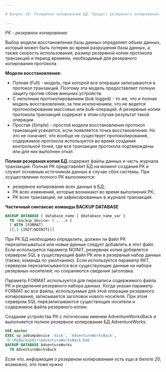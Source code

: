 ```yaml
---

# Вопрос 19: Резервное копирование БД. Процесс резервного копирования. Выполнение резервного копирования. Команда BACKUP DATABASE.

---
```


_РК - резервное копирование_

Выбор модели восстановления базы данных определяет объем данных, который может быть потерян во время разрушения базы данных, а также скорость использования, размер резервной копии протокола транзакций и период времени, необходимый для резервного копирования протокола

**Модели восстановления:**
- Полная (Full) - модель, при которой все операции записываются в протокол транзакций. Поэтому эта модель предоставляет полную защиту против сбоев внешних устройств.
- С неполным протоколированием (buk logged) - то же, что и полная модель восстановления, за тем исключением, что не ведется протоколирование массовых или bulk-операций. А резервные копии протокола транзакций содержат в этом случае результат такой операции.
- Простая (Simple) -  простой модели восстановления протокол транзакций усекается, если появляется точка восстановления. Но это не означает, что вообще не существует протоколирования, содержимое протокола используется во время создания контрольной точки, где все транзакции протокола подтверждены или для них выполнен откат.

**Полная резервная копия БД** содержит файлы данных и часть журнала транзакций. Полная РК представляет БД на момент создания РК и служит основным источником данных в случае сбоя системы.
При осуществлении полного РК выполняются:
* резервное копирование всех данных в БД;
* РК всех изменений, которые возникают во время выполнения РК;
* РК всех транзакций, не зафиксированных в журнале транзакций.

**Частичный синтаксис команды BACKUP DATABASE**
```sql
BACKUP DATABASE { database_name | @database_name_var }
  TO <backup_device> [ ,...n ]
  [ WITH [FORMAT] 
  [[,] {INIT|NOINIT}]]
```

При РК БД необходимо определить, должен ли файл РК перезаписываться или новые данные следует добавлять в этот файл. Если используется параметр NOINIT, резервная копия добавлется сервером SQL в существующий файл РК или в резервный набор данных (также, команда по умолчанию). Если используется параметр INIT, сервером перезаписываются все существующие данные на наборе резервных носителей, но сохраняются сведения заголовка.

Параметр FORMAT используется для перезаписи содержимого файла РК и резделения резервного набора данных. Когда указан параметр FORMAT во все файлы, используемые для этой операции резервного копирования, записывается заголовок нового носителя. При этом сервером SQL перезаписываются существющие носители и содержимое файла резервного копии.

Создание устройства РК с логическим именем AdventureWorksBack и выполняется полное резервное копирование БД AdventureWorks:
```sql
USE master
EXEC sp_addumpdevice 'disk', 'AdventureWorksBack',
'D:\MyBackupDir\AdventureWorksBack.bak'
BACKUP DATABASE AdventureWorks
  TO AdventureWorksBack
```

_Если что, информация о резервном копированиия есть еще в билете 20, возможно, это тоже нужно_